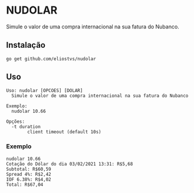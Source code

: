 # NUDOLAR

Simule o valor de uma compra internacional na sua fatura do Nubanco.

## Instalação

`go get github.com/eliostvs/nudolar`

## Uso

```
Uso: nudolar [OPCOES] [DOLAR]
  Simule o valor de uma compra internacional na sua fatura do Nubanco

Exemplo:
  nudolar 10.66

Opções:
  -t duration
        client timeout (default 10s)
```

### Exemplo

```
nudolar 10.66
Cotação do Dólar do dia 03/02/2021 13:31: R$5,68
Subtotal: R$60,59
Spread 4%: R$2,42
IOF 6.38%: R$4,02
Total: R$67,04
```